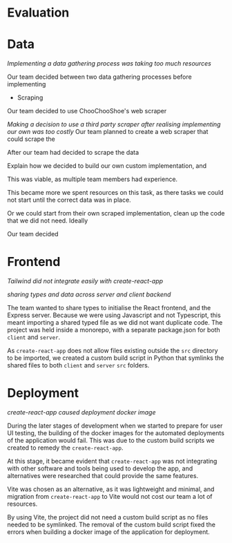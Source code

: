 # Evaluation


# Data

*Implementing a data gathering process was taking too much resources*

Our team decided between two data gathering processes before implementing

- Scraping 


Our team decided to use ChooChooShoe's web scraper




*Making a decision to use a third party scraper after realising implementing our own was too costly*
Our team planned to create a web scraper that could scrape the 

After our team had decided to scrape the data 

Explain how we decided to build our own custom implementation, and 



This was viable, as multiple team members had experience.



This became more we spent resources on this task, as there tasks we could not start until the correct data was in place.

Or we could start from their own scraped implementation, clean up the code that we did not need. Ideally

Our team decided


# Frontend

*Tailwind did not integrate easily with create-react-app*


*sharing types and data across server and client backend*

The team wanted to share types to initialise the React frontend, and the Express server. Because we were using Javascript and not Typescript, this meant importing a shared typed file as we did not want duplicate code. The project was held inside a monorepo, with a separate package.json for both `client` and `server`.

As `create-react-app` does not allow files existing outside the `src` directory to be imported, we created a custom build script in Python that symlinks the shared files to both `client` and `server` `src` folders.


# Deployment 


*create-react-app caused deployment docker image*

During the later stages of development when we started to prepare for user UI testing, the building of the docker images for the automated deployments of the application would fail. This was due to the custom build scripts we created to remedy the `create-react-app`.

At this stage, it became evident that `create-react-app` was not integrating with other software and tools being used to develop the app, and alternatives were researched that could provide the same features. 


Vite was chosen as an alternative, as it was lightweight and minimal, and migration from `create-react-app` to Vite would not cost our team a lot of resources.

By using Vite, the project did not need a custom build script as no files needed to be symlinked. The removal of the custom build script fixed the errors when building a docker image of the application for deployment.
